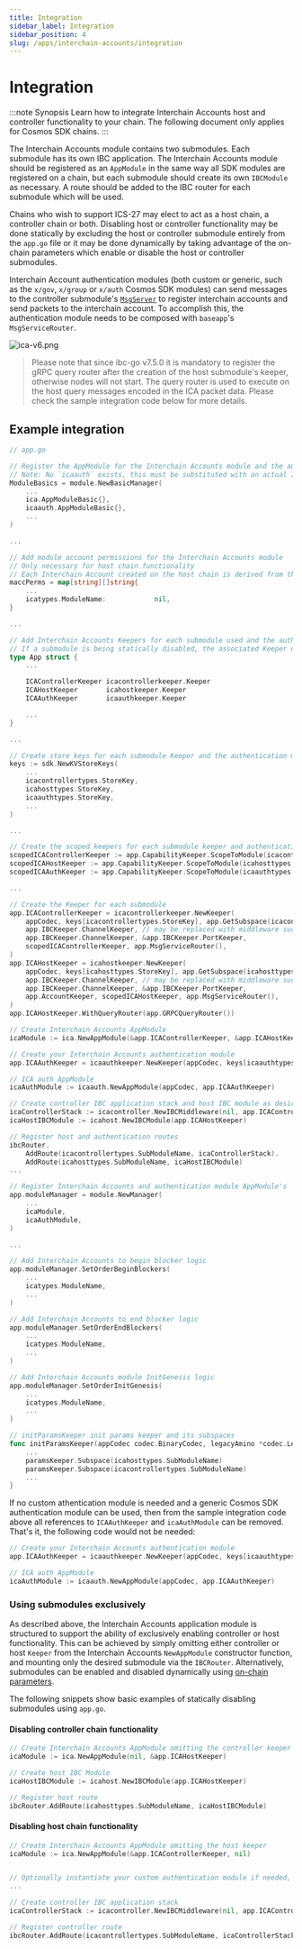 ```yaml
---
title: Integration
sidebar_label: Integration
sidebar_position: 4
slug: /apps/interchain-accounts/integration
---
```



# Integration

:::note Synopsis
Learn how to integrate Interchain Accounts host and controller functionality to your chain. The following document only applies for Cosmos SDK chains. 
:::

The Interchain Accounts module contains two submodules. Each submodule has its own IBC application. The Interchain Accounts module should be registered as an `AppModule` in the same way all SDK modules are registered on a chain, but each submodule should create its own `IBCModule` as necessary. A route should be added to the IBC router for each submodule which will be used. 

Chains who wish to support ICS-27 may elect to act as a host chain, a controller chain or both. Disabling host or controller functionality may be done statically by excluding the host or controller submodule entirely from the `app.go` file or it may be done dynamically by taking advantage of the on-chain parameters which enable or disable the host or controller submodules. 

Interchain Account authentication modules (both custom or generic, such as the `x/gov`, `x/group` or `x/auth` Cosmos SDK modules) can send messages to the controller submodule's [`MsgServer`](05-messages.md) to register interchain accounts and send packets to the interchain account. To accomplish this, the authentication module needs to be composed with `baseapp`'s `MsgServiceRouter`. 

![ica-v6.png](./images/ica-v6.png)

> Please note that since ibc-go v7.5.0 it is mandatory to register the gRPC query router after the creation of the host submodule's keeper, otherwise nodes will not start. The query router is used to execute on the host query messages encoded in the ICA packet data. Please check the sample integration code below for more details.

## Example integration

```go
// app.go

// Register the AppModule for the Interchain Accounts module and the authentication module
// Note: No `icaauth` exists, this must be substituted with an actual Interchain Accounts authentication module
ModuleBasics = module.NewBasicManager(
    ...
    ica.AppModuleBasic{},
    icaauth.AppModuleBasic{},
    ...
)

... 

// Add module account permissions for the Interchain Accounts module
// Only necessary for host chain functionality
// Each Interchain Account created on the host chain is derived from the module account created
maccPerms = map[string][]string{
    ...
    icatypes.ModuleName:            nil,
}

...

// Add Interchain Accounts Keepers for each submodule used and the authentication module
// If a submodule is being statically disabled, the associated Keeper does not need to be added. 
type App struct {
    ...

    ICAControllerKeeper icacontrollerkeeper.Keeper
    ICAHostKeeper       icahostkeeper.Keeper
    ICAAuthKeeper       icaauthkeeper.Keeper

    ...
}

...

// Create store keys for each submodule Keeper and the authentication module
keys := sdk.NewKVStoreKeys(
    ...
    icacontrollertypes.StoreKey,
    icahosttypes.StoreKey,
    icaauthtypes.StoreKey,
    ...
)

... 

// Create the scoped keepers for each submodule keeper and authentication keeper
scopedICAControllerKeeper := app.CapabilityKeeper.ScopeToModule(icacontrollertypes.SubModuleName)
scopedICAHostKeeper := app.CapabilityKeeper.ScopeToModule(icahosttypes.SubModuleName)
scopedICAAuthKeeper := app.CapabilityKeeper.ScopeToModule(icaauthtypes.ModuleName)

...

// Create the Keeper for each submodule
app.ICAControllerKeeper = icacontrollerkeeper.NewKeeper(
    appCodec, keys[icacontrollertypes.StoreKey], app.GetSubspace(icacontrollertypes.SubModuleName),
    app.IBCKeeper.ChannelKeeper, // may be replaced with middleware such as ics29 fee
    app.IBCKeeper.ChannelKeeper, &app.IBCKeeper.PortKeeper,
    scopedICAControllerKeeper, app.MsgServiceRouter(),
)   
app.ICAHostKeeper = icahostkeeper.NewKeeper(
    appCodec, keys[icahosttypes.StoreKey], app.GetSubspace(icahosttypes.SubModuleName),
    app.IBCKeeper.ChannelKeeper, // may be replaced with middleware such as ics29 fee
    app.IBCKeeper.ChannelKeeper, &app.IBCKeeper.PortKeeper,
    app.AccountKeeper, scopedICAHostKeeper, app.MsgServiceRouter(),
)
app.ICAHostKeeper.WithQueryRouter(app.GRPCQueryRouter())

// Create Interchain Accounts AppModule
icaModule := ica.NewAppModule(&app.ICAControllerKeeper, &app.ICAHostKeeper)

// Create your Interchain Accounts authentication module
app.ICAAuthKeeper = icaauthkeeper.NewKeeper(appCodec, keys[icaauthtypes.StoreKey], app.MsgServiceRouter())

// ICA auth AppModule
icaAuthModule := icaauth.NewAppModule(appCodec, app.ICAAuthKeeper)

// Create controller IBC application stack and host IBC module as desired
icaControllerStack := icacontroller.NewIBCMiddleware(nil, app.ICAControllerKeeper)
icaHostIBCModule := icahost.NewIBCModule(app.ICAHostKeeper)

// Register host and authentication routes
ibcRouter.
    AddRoute(icacontrollertypes.SubModuleName, icaControllerStack).
    AddRoute(icahosttypes.SubModuleName, icaHostIBCModule)
...

// Register Interchain Accounts and authentication module AppModule's
app.moduleManager = module.NewManager(
    ...
    icaModule,
    icaAuthModule,
)

...

// Add Interchain Accounts to begin blocker logic
app.moduleManager.SetOrderBeginBlockers(
    ...
    icatypes.ModuleName,
    ...
)

// Add Interchain Accounts to end blocker logic
app.moduleManager.SetOrderEndBlockers(
    ...
    icatypes.ModuleName,
    ...
)

// Add Interchain Accounts module InitGenesis logic
app.moduleManager.SetOrderInitGenesis(
    ...
    icatypes.ModuleName,
    ...
)

// initParamsKeeper init params keeper and its subspaces
func initParamsKeeper(appCodec codec.BinaryCodec, legacyAmino *codec.LegacyAmino, key, tkey sdk.StoreKey) paramskeeper.Keeper {
    ...
    paramsKeeper.Subspace(icahosttypes.SubModuleName)
    paramsKeeper.Subspace(icacontrollertypes.SubModuleName)
    ...
}
```

If no custom athentication module is needed and a generic Cosmos SDK authentication module can be used, then from the sample integration code above all references to `ICAAuthKeeper` and `icaAuthModule` can be removed. That's it, the following code would not be needed:

```go
// Create your Interchain Accounts authentication module
app.ICAAuthKeeper = icaauthkeeper.NewKeeper(appCodec, keys[icaauthtypes.StoreKey], app.MsgServiceRouter())

// ICA auth AppModule
icaAuthModule := icaauth.NewAppModule(appCodec, app.ICAAuthKeeper)
```

### Using submodules exclusively

As described above, the Interchain Accounts application module is structured to support the ability of exclusively enabling controller or host functionality.
This can be achieved by simply omitting either controller or host `Keeper` from the Interchain Accounts `NewAppModule` constructor function, and mounting only the desired submodule via the `IBCRouter`.
Alternatively, submodules can be enabled and disabled dynamically using [on-chain parameters](06-parameters.md).

The following snippets show basic examples of statically disabling submodules using `app.go`.

#### Disabling controller chain functionality

```go
// Create Interchain Accounts AppModule omitting the controller keeper
icaModule := ica.NewAppModule(nil, &app.ICAHostKeeper)

// Create host IBC Module
icaHostIBCModule := icahost.NewIBCModule(app.ICAHostKeeper)

// Register host route
ibcRouter.AddRoute(icahosttypes.SubModuleName, icaHostIBCModule)
```

#### Disabling host chain functionality

```go
// Create Interchain Accounts AppModule omitting the host keeper
icaModule := ica.NewAppModule(&app.ICAControllerKeeper, nil)


// Optionally instantiate your custom authentication module if needed, or not otherwise
...

// Create controller IBC application stack
icaControllerStack := icacontroller.NewIBCMiddleware(nil, app.ICAControllerKeeper)

// Register controller route
ibcRouter.AddRoute(icacontrollertypes.SubModuleName, icaControllerStack)
```
